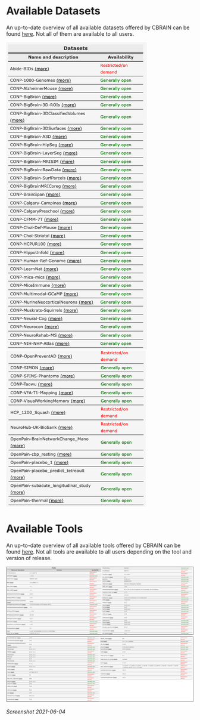 # Available Datasets
An up-to-date overview of all available datasets offered by CBRAIN can be found [here](https://portal.cbrain.mcgill.ca/available).
Not all of them are available to all users. 

![](https://github.com/neurohub/neurohub_documentation/blob/master/images/neurohub-datasets-20220927-01.png)
![](https://github.com/neurohub/neurohub_documentation/blob/master/images/neurohub-datasets-20220927-02.png)

# Available Tools
An up-to-date overview of all available tools offered by CBRAIN can be found [here](https://portal.cbrain.mcgill.ca/available). Not all tools are available to all users depending on the tool and version of release.

![](https://github.com/neurohub/neurohub_documentation/blob/master/images/cbrain_tools1.png)
![](https://github.com/neurohub/neurohub_documentation/blob/master/images/cbrain_tools2.1.png)

_Screenshot 2021-06-04_





